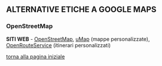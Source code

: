 ## ALTERNATIVE ETICHE A GOOGLE MAPS

### OpenStreetMap

**SITI WEB** - [OpenStreetMap](https://www.openstreetmap.org/), 
[uMap](https://umap.openstreetmap.fr/en/) (mappe personalizzate), 
[OpenRouteService](https://maps.openrouteservice.org/) (itinerari personalizzati)

[torna alla pagina iniziale](index)
